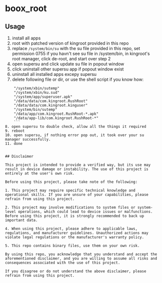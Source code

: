 # boox_root

## Usage
1. install all apps
2. root with patched version of kingroot provided in this repo
3. replace `/system/bin/su` with the su file provided in this repo, set permission 0755
    if you havn't see su file in /system/bin, in kingroot's root manager, click de-root, and start over step 2
4. open supersu and click update su file in popout window
5. click uninstall other supersu app if popout window exist
6. uninstall all installed apps excepy supersu
7. delete following file or dir, or use the shell script if you know how:
```
    "/system/xbin/sutemp"
    "/system/xbin/ku.sud"
    "/system/app/superuser.apk"
    "/data/data/com.kingroot.RushRoot"
    "/data/data/com.kingroot.kinguser"
    "/system/bin/sutemp"
    "/data/app/com.kingroot.RushRoot-*.apk"
    "/data/app-lib/com.kingroot.RushRoot-*"
    ```
8. open supersu to double check, allow all the things it required
9. reboot
10. open supersu, if nothing error pop out, it took over your su manager successfully.
11. done


## Disclaimer

This project is intended to provide a verified way, but its use may result in device damage or instability. The use of this project is entirely at the user's own risk.

Before using this project, please take note of the following:

1. This project may require specific technical knowledge and operational skills. If you are unsure of your capabilities, please refrain from using this project.

2. This project may involve modifications to system files or system-level operations, which could lead to device issues or malfunctions. Before using this project, it is strongly recommended to back up important data.

4. When using this project, please adhere to applicable laws, regulations, and manufacturer guidelines. Unauthorized actions may violate legal regulations or the manufacturer's warranty policy.

5. This repo contains binary files, use them on your own risk.

By using this repo, you acknowledge that you understand and accept the aforementioned disclaimer, and you are willing to assume all risks and consequences associated with the use of this project.

If you disagree or do not understand the above disclaimer, please refrain from using this project.
